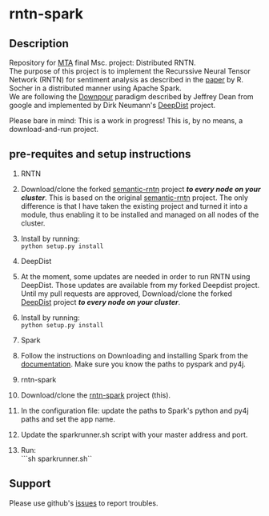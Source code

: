 # rntn-spark
## Description
Repository for [MTA](https://www.mta.ac.il/en/Pages/default.aspx) final Msc. project: Distributed RNTN.  
The purpose of this project is to implement the Recurssive Neural Tensor Network (RNTN) for sentiment analysis as described in the [paper](http://nlp.stanford.edu/~socherr/EMNLP2013_RNTN.pdf) by R. Socher in a distributed manner using Apache Spark.   
We are following the [Downpour](http://research.google.com/archive/large_deep_networks_nips2012.html) paradigm described by Jeffrey Dean from google and implemented by Dirk Neumann's [DeepDist](http://deepdist.com/) project.  
  
Please bare in mind: This is a work in progress! This is, by no means, a download-and-run project. 

## pre-requites and setup instructions
1. RNTN
  1. Download/clone the forked [semantic-rntn](https://github.com/urirosenberg/semantic-rntn) project ***to every node on your cluster***. This is based on the original [semantic-rntn](https://github.com/awni/semantic-rntn) project. The only difference is that I have taken the existing project and turned it into a module, thus enabling it to be installed and managed on all nodes of the cluster.
  2. Install by running:  
  ```python setup.py install```
 
2. DeepDist
  1. At the moment, some updates are needed in order to run RNTN using DeepDist. Those updates are available from my forked Deepdist project. Until my pull requests are approved, Download/clone the forked [DeepDist](https://github.com/urirosenberg/deepdist) project ***to every node on your cluster***. 
  2. Install by running:  
  ```python setup.py install```
3. Spark
  1. Follow the instructions on Downloading and installing Spark from the [documentation](https://spark.apache.org/docs/latest/). Make sure you know the paths to pyspark and py4j. 
4. rntn-spark
  1. Download/clone the [rntn-spark](https://github.com/urirosenberg/rntn-spark) project (this).
  2. In the configuration file: update the paths to Spark's python and py4j paths and set the app name.
  3. Update the sparkrunner.sh script with your master address and port.
  4. Run:  
  ```sh sparkrunner.sh``

## Support
Please use github's [issues](https://github.com/urirosenberg/rntn-spark/issues) to report troubles.  



